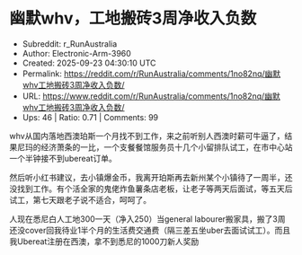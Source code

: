# 幽默whv，工地搬砖3周净收入负数

- Subreddit: r_RunAustralia
- Author: Electronic-Arm-3960
- Created: 2025-09-23 04:30:10 UTC
- Permalink: https://reddit.com/r/RunAustralia/comments/1no82nq/幽默whv工地搬砖3周净收入负数/
- URL: https://www.reddit.com/r/RunAustralia/comments/1no82nq/幽默whv工地搬砖3周净收入负数/
- Ups: 46 | Ratio: 0.71 | Comments: 99


whv从国内落地西澳珀斯一个月找不到工作，来之前听别人西澳时薪可牛逼了，结果尼玛的经济萧条的一比，一个支餐餐馆服务员十几个小留排队试工，在市中心站一个半钟接不到ubereat订单。

然后听小红书建议，去小镇爆金币，我离开珀斯再去新州某个小镇待了一周半，还没找到工作。有个活全家的鬼佬炸鱼薯条店老板，让老子等两天后面试，等五天后试工，第七天跟老子说不适合，呵呵了。

人现在悉尼白人工地300一天（净入250）当general
labourer搬家具，搬了3周还没cover回我待业1半个月的生活费交通费（隔三差五坐uber去面试试工）。而且我Ubereat注册在西澳，拿不到悉尼的1000刀新人奖励

